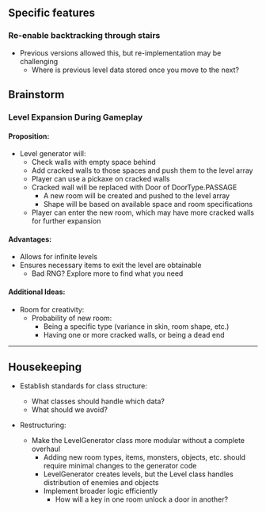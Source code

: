 ## Specific features

### Re-enable backtracking through stairs

- Previous versions allowed this, but re-implementation may be challenging
  - Where is previous level data stored once you move to the next?

## Brainstorm

### Level Expansion During Gameplay

#### Proposition:

- Level generator will:
  - Check walls with empty space behind
  - Add cracked walls to those spaces and push them to the level array
  - Player can use a pickaxe on cracked walls
  - Cracked wall will be replaced with Door of DoorType.PASSAGE
    - A new room will be created and pushed to the level array
    - Shape will be based on available space and room specifications
  - Player can enter the new room, which may have more cracked walls for further expansion

#### Advantages:

- Allows for infinite levels
- Ensures necessary items to exit the level are obtainable
  - Bad RNG? Explore more to find what you need

#### Additional Ideas:

- Room for creativity:
  - Probability of new room:
    - Being a specific type (variance in skin, room shape, etc.)
    - Having one or more cracked walls, or being a dead end

---

## Housekeeping

- Establish standards for class structure:
  - What classes should handle which data?
  - What should we avoid?

- Restructuring:
  - Make the LevelGenerator class more modular without a complete overhaul
    - Adding new room types, items, monsters, objects, etc. should require minimal changes to the generator code
    - LevelGenerator creates levels, but the Level class handles distribution of enemies and objects
    - Implement broader logic efficiently
      - How will a key in one room unlock a door in another?
